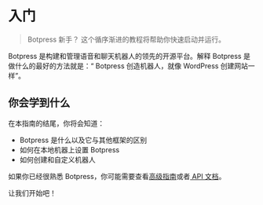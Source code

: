 # 入门

> Botpress 新手？ 这个循序渐进的教程将帮助你快速启动并运行。

Botpress 是构建和管理语音和聊天机器人的领先的开源平台。解释 Botpress 是做什么的最好的方法就是：“ Botpress 创造机器人，就像 WordPress 创建网站一样”。

## 你会学到什么

在本指南的结尾，你将会知道：

- Botpress 是什么以及它与其他框架的区别
- 如何在本地机器上设置 Botpress
- 如何创建和自定义机器人

如果你已经很熟悉 Botpress，你可能需要查看[高级指南]()或者[ API 文档]()。

让我们开始吧！